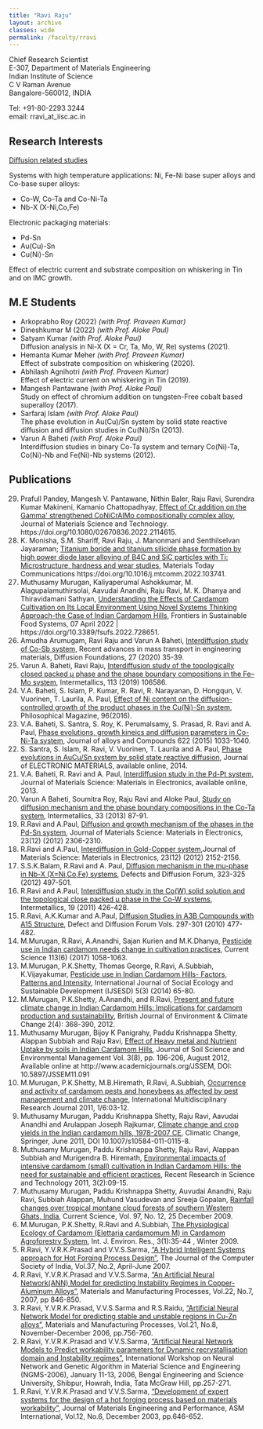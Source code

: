 ```yaml
---
title: "Ravi Raju"
layout: archive
classes: wide
permalink: /faculty/rravi
---
```


Chief Research Scientist<br>
E-307, Department of Materials Engineering<br>
Indian Institute of Science<br>
C V Raman Avenue<br>
Bangalore-560012, INDIA<br>

Tel: +91-80-2293 3244<br>
email: rravi_at_iisc.ac.in<br>

## Research Interests
<p><u>Diffusion related studies</u></p>
<p>Systems with high temperature applications: Ni, Fe-Ni base super alloys and Co-base super alloys:</p>
<ul>
<li>Co-W, Co-Ta and Co-Ni-Ta</li>
<li>Nb-X (X-Ni,Co,Fe)</li>
</ul>
<p>Electronic packaging materials:</p>
<ul>
<li>Pd-Sn</li>
<li>Au(Cu)-Sn</li>
<li>Cu(Ni)-Sn</li>
</ul>
<p>Effect of electric current and substrate composition on whiskering in Tin and on IMC growth.</p>

## M.E Students
<ul>
<li>Arkoprabho Roy (2022) <i>(with Prof. Praveen Kumar)</i><br /></li>
<li>Dineshkumar M (2022) <i>(with Prof. Aloke Paul)</i><br /></li>
<li>Satyam Kumar <i>(with Prof. Aloke Paul)</i><br />
        Diffusion analysis in Ni-X (X = Cr, Ta, Mo, W, Re) systems (2021).</li>
<li>Hemanta Kumar Meher <i>(with Prof. Praveen Kumar)</i><br />
        Effect of substrate composition on whiskering (2020).</li>
<li>Abhilash Agnihotri <i>(with Prof. Praveen Kumar)</i><br />
        Effect of electric current on whiskering in Tin (2019).</li>
<li>Mangesh Pantawane <i>(with Prof. Aloke Paul)</i><br />
        Study on effect of chromium addition on tungsten-Free cobalt based superalloy (2017).</li>
<li>Sarfaraj Islam <i>(with Prof. Aloke Paul)</i><br />
        The phase evolution in Au(Cu)/Sn system by solid state reactive diffusion and diffusion studies in Cu(Ni)/Sn (2013).</li>
<li>Varun A Baheti <i>(with Prof. Aloke Paul)</i><br />
        Interdiffusion studies in binary Co-Ta system and ternary Co(Ni)-Ta, Co(Ni)-Nb and Fe(Ni)-Nb systems (2012).</li>
</ul>


## Publications
<ol reversed="">
<li>Prafull Pandey, Mangesh V. Pantawane, Nithin Baler, Raju Ravi, Surendra Kumar Makineni, Kamanio Chattopadhyay, <u>Effect of Cr addition on the Gamma' strengthened CoNiCrAlMo compositionally complex alloy</u>,  Journal of Materials Science and Technology. https://doi.org/10.1080/02670836.2022.2114615.</li>
<li>K. Monisha, S.M. Shariff, Ravi Raju, J. Manonmani and Senthilselvan Jayaraman; <u>Titanium boride and titanium silicide phase formation by high power diode laser alloying of B4C and SiC particles with Ti: Microstructure, hardness and wear studies</u>, Materials Today Communications
https://doi.org/10.1016/j.mtcomm.2022.103741.</li>
<li>Muthusamy Murugan, Kaliyaperumal Ashokkumar, M. Alagupalamuthirsolai, Aavudai Anandhi, Raju Ravi, M. K. Dhanya and Thiravidamani Sathyan, <u>Understanding the Effects of Cardamom Cultivation on Its Local Environment Using Novel Systems Thinking Approach-the Case of Indian Cardamom Hills</u>, Frontiers in Sustainable Food Systems, 07 April 2022 | https://doi.org/10.3389/fsufs.2022.728651.</li>
<li>Amudha Arumugam, Ravi Raju and Varun A Baheti, <u>Interdiffusion study of Co-Sb system</u>, Recent advances in mass transport in engineering materials, Diffusion Foundations, 27 (2020) 35-39.</li>
<li>Varun A. Baheti, Ravi Raju, <u>Interdiffusion study of the topologically closed packed μ phase and the phase boundary compositions in the Fe–Mo system</u>, Intermetallics, 113 (2019) 106586.</li>
<li>V.A. Baheti, S. Islam, P. Kumar, R. Ravi, R. Narayanan, D. Hongqun, V. Vuorinen, T. Laurila, A. Paul, <a href="http://www.tandfonline.com/doi/full/10.1080/14786435.2015.1119905">Effect of Ni content on the diffusion-controlled growth of the product phases in the Cu(Ni)-Sn system</a>, Philosophical Magazine, 96(2016).</li>
<li>V.A. Baheti, S. Santra, S. Roy, K. Perumalsamy, S. Prasad, R. Ravi and A. Paul, <a href="https://www.google.com/url?q=https%3A%2F%2Fhref.li%2F%3Fhttp%3A%2F%2Fwww.sciencedirect.com%2Fscience%2Farticle%2Fpii%2FS0925838814025419&amp;sa=D&amp;sntz=1&amp;usg=AFQjCNG2BW3imsltKwekVr2RhRltniLvBQ">Phase evolutions, growth kineics and diffusion parameters in Co-Ni-Ta system</a>, Journal of alloys and Compounds 622 (2015) 1033-1040.</li>
<li>S. Santra, S. Islam, R. Ravi, V. Vuorinen, T. Laurila and A. Paul, <a href="http://link.springer.com/article/10.1007/s11664-014-3241-z">Phase evolutions in AuCu/Sn system by solid state reactive diffusion</a>, Journal of ELECTRONIC MATERIALS, available online, 2014.</li>
<li>V.A. Baheti, R. Ravi and A. Paul, <a href="http://link.springer.com/article/10.1007/s10854-013-1179-1">Interdiffusion study in the Pd-Pt system</a>, Journal of Materials Science: Materials in Electronics, available online, 2013.</li>
<li>Varun A Baheti, Soumitra Roy, Raju Ravi and Aloke Paul, <a href="http://www.sciencedirect.com/science/article/pii/S0966979512003731">Study on diffusion mechanism and the phase boundary compositions in the Co-Ta system</a>, Intermetallics, 33 (2013) 87-91.</li>
<li>R.Ravi and A.Paul, <a href="http://www.springerlink.com/content/t2778323658837p5/fulltext.pdf">Diffusion and growth mechanism of the phases in the Pd-Sn system</a>, Journal of Materials Science: Materials in Electronics, 23(12) (2012) 2306-2310.</li>
<li>R.Ravi and A.Paul, <a href="http://www.springerlink.com/content/f31060w7g40t1782/">Interdiffusion in Gold-Copper system</a>,Journal of Materials Science: Materials in Electronics, 23(12) (2012) 2152-2156.</li>
<li>S.S.K.Balam, R.Ravi and A. Paul, <a href="http://www.scientific.net/DDF.323-325.497">Diffusion mechanism in the mu-phase in Nb-X (X=Ni,Co,Fe) systems</a>, Defects and Diffusion Forum, 323-325 (2012) 497-501.</li>
<li>R.Ravi and A.Paul, <a href="http://www.sciencedirect.com/science?_ob=ArticleURL&amp;_udi=B6TX8-51H5H80-2&amp;_user=512776&amp;_coverDate=03%2F31%2F2011&amp;_rdoc=1&amp;_fmt=high&amp;_orig=search&amp;_origin=search&amp;_sort=d&amp;_docanchor=&amp;view=c&amp;_searchStrId=1587403647&amp;_rerunOrigin=google&amp;_acct=C000025298&amp;_version=1&amp;_urlVersion=0&amp;_userid=512776&amp;md5=fb37383c2d696db27dfdb4cdf94021de&amp;searchtype=a">Interdiffusion study in the Co(W) solid solution and the topological close packed µ phase in the Co-W systems</a>, Intermetallics, 19 (2011) 426-428.</li>
<li>R.Ravi, A.K.Kumar and A.Paul, <a href="http://www.scientific.net/DDF.297-301.477">Diffusion Studies in A3B Compounds with A15 Structure</a>, Defect and Diffusion Forum Vols. 297-301 (2010) 477-482.</li>
<li>M.Murugan, R.Ravi, A.Anandhi, Sajan Kurien and M.K.Dhanya, <a href="http://http://www.currentscience.ac.in/Volumes/113/06/1058.pdf">Pesticide use in Indian cardamom needs change in cultivation practices</a>, Current Science 113(6) (2017) 1058-1063.</li>
<li>M.Murugan, P.K.Shetty, Thomas George, R.Ravi, A.Subbiah, K.Vijayakumar, <a href="http://www.igi-global.com/article/pesticide-use-in-indian-cardamom-hills/120105">Pesticide use in Indian Cardamom Hills- Factors, Patterns and Intensity</a>, International Journal of Social Ecology and Sustainable Development (IJSESD) 5(3) (2014) 65-80.</li>
<li>M.Murugan, P.K.Shetty, A.Anandhi, and R.Ravi, <a href="http://www.sciencedomain.org/issue.php?iid=180&amp;id=10">Present and future climate change in Indian Cardamom Hills: Implications for cardamom production and sustainability</a>, British Journal of Environment &amp; Climate Change 2(4): 368-390, 2012.</li>
<li>Muthusamy Murugan, Bijoy K Panigrahy, Paddu Krishnappa Shetty, Alappan Subbiah and Raju Ravi, <a href="http://www.academicjournals.org/JSSEM/PDF/pdf2012/August/Muthusamy%20et%20al.pdf">Effect of Heavy metal and Nutrient Uptake by soils in Indian Cardamom Hills</a>, Journal of Soil Science and Environmental Management Vol. 3(8), pp. 196-206, August 2012, Available online at http://www.academicjournals.org/JSSEM, DOI: 10.5897/JSSEM11.091</li>
<li>M.Murugan, P.K.Shetty, M.B.Hiremath, R.Ravi, A.Subbiah, <a href="http://irjs.info/article/viewFile/8510/4370">Occurrence and activity of cardamom pests and honeybees as affected by pest management and climate change</a>, International Multidisciplinary Research Journal 2011, 1/6:03-12.</li>
<li>Muthusamy Murugan, Paddu Krishnappa Shetty, Raju Ravi, Aavudai Anandhi and Arulappan Joseph Rajkumar, <a href="http://www.springerlink.com/content/rh755625777331k4/">Climate change and crop yields in the Indian cardamom hills, 1978-2007 CE</a>, Climatic Change, Springer, June 2011, DOI 10.1007/s10584-011-0115-8.</li>
<li>Muthusamy Murugan, Paddu Krishnappa Shetty, Raju Ravi, Alappan Subbiah and Murigendra B. Hiremath, <a href="http://recent-science.com/article/viewFile/5074/2573">Environmental impacts of intensive cardamom (small) cultivation in Indian Cardamom Hills: the need for sustainable and efficient practices</a>, Recent Research in Science and Technology 2011, 3(2):09-15.</li>
<li>Muthusamy Murugan, Paddu Krishnappa Shetty, Auvudai Anandhi, Raju Ravi, Subbiah Alappan, Muhund Vasudevan and Sreeja Gopalan, <a href="http://www.ias.ac.in/currsci/dec252009/1755.pdf">Rainfall changes over tropical montane cloud forests of southern Western Ghats, India</a>, Current Science, Vol. 97, No. 12, 25 December 2009.</li>
<li>M.Murugan, P.K.Shetty, R.Ravi and A.Subbiah, <a href="http://www.ijer.ir/?_action=articleInfo&amp;article=30">The Physiological Ecology of Cardamom (Elettaria cardamomum M) in Cardamom Agroforestry System</a>, Int. J. Environ. Res., 3(1):35-44 , Winter 2009.</li>
<li>R.Ravi, Y.V.R.K.Prasad and V.V.S.Sarma, <a href="http://materials.iisc.ernet.in/~rravi/Publication/CSIpaper.pdf">&#8220;A Hybrid Intelligent Systems approach for Hot Forging Process Design&#8221;</a>, The Journal of the Computer Society of India, Vol.37, No.2, April-June 2007.</li>
<li>R.Ravi, Y.V.R.K.Prasad and V.V.S.Sarma, <a href="http://www.tandfonline.com/doi/abs/10.1080/10426910701446838?journalCode=lmmp20">&#8220;An Artificial Neural Network(ANN) Model for predicting Instability Regimes in Copper-Aluminum Alloys&#8221;</a>, Materials and Manufacturing Processes, Vol.22, No.7, 2007, pp 846-850.</li>
<li>R.Ravi, Y.V.R.K.Prasad, V.V.S.Sarma and R.S.Raidu, <a href="http://www.tandfonline.com/doi/abs/10.1080/03602550600728232?journalCode=lmmp20">&#8220;Artificial Neural Network Model for predicting stable and unstable regions in Cu-Zn alloys&#8221;</a>, Materials and Manufacturing Processes, Vol.21, No.8, November-December 2006, pp.756-760.</li>
<li>R.Ravi, Y.V.R.K.Prasad and V.V.S.Sarma, <a href="http://materials.iisc.ernet.in/~rravi/Publication/rr-ngsm06.pdf">&#8220;Artificial Neural Network Models to Predict workability parameters for Dynamic recrystallisation domain and Instability regimes&#8221;</a>, International Workshop on Neural Network and Genetic Algorithm in Material Science and Engineering (NGMS-2006), January 11-13, 2006, Bengal Engineering and Science University, Shibpur, Howrah, India, Tata McGraw Hill, pp.257-271.</li>
<li>R.Ravi, Y.V.R.K.Prasad and V.V.S.Sarma, <a href="http://www.springerlink.com/content/0880344153476356/">&#8220;Development of expert systems for the design of a hot forging process based on materials workability&#8221;</a>, Journal of Materials Engineering and Performance, ASM International, Vol.12, No.6, December 2003, pp.646-652.</li>
</ol>


